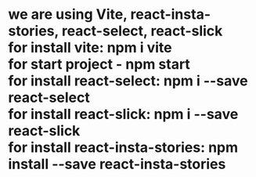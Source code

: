 # we are using Vite, react-insta-stories, react-select, react-slick <br /> for install vite: npm i vite <br /> for start project - npm start <br /> for install react-select: npm i --save react-select <br /> for install react-slick: npm i --save react-slick <br /> for install react-insta-stories: npm install --save react-insta-stories 
